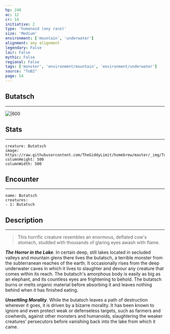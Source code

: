 ```yaml
---
hp: 248
ac: 12
cr: 14
initiative: 2
type: 'humanoid (any race)'    
size: 'Medium'
environment: ['mountain', 'underwater']
alignment: any alignment
legendary: False
lair: False
mythic: False
regional: False
tags: ['monster', 'environment/mountain', 'environment/underwater']
source: "ToB2"
page: 54
---
```


## Butatsch
---

![|600](https://raw.githubusercontent.com/TheGiddyLimit/homebrew/master/_img/ToB2/creature/Butatsch.webp)

## Stats
---

```statblock
creature: Butatsch
image: https://raw.githubusercontent.com/TheGiddyLimit/homebrew/master/_img/ToB2/creature/token/Butatsch%20%28Token%29.png
columnHeight: 500
columnWidth: 500
```

## Encounter
---

```encounter-table
name: Butatsch
creatures:
- 1: Butatsch
```

## Description
---
>This horrific creature resembles an enormous, deflated cow's stomach, studded with thousands of glaring eyes awash with flame.

**_The Horror in the Lake_**. In certain deep, still lakes located in secluded valleys and mountain glens there lives the butatsch, a terrible monster from the subterranean reaches of the earth. It occasionally rises from the deep underwater caves in which it lives to slaughter and devour any creature that comes within its reach. The butatsch's amorphous body is easily as big as an elephant, and its countless eyes are frightening to behold. The butatsch burns or melts organic material before absorbing it and leaves nothing behind when it has finished eating.

**_Unsettling Morality_**. While the butatsch leaves a path of destruction wherever it goes, it is driven by a bizarre morality. It has been known to ignore and even protect weak or defenseless targets, such as farmers and cowherds, against other monsters and humanoids, slaughtering the weaker creatures' persecutors before vanishing back into the lake from which it came.






